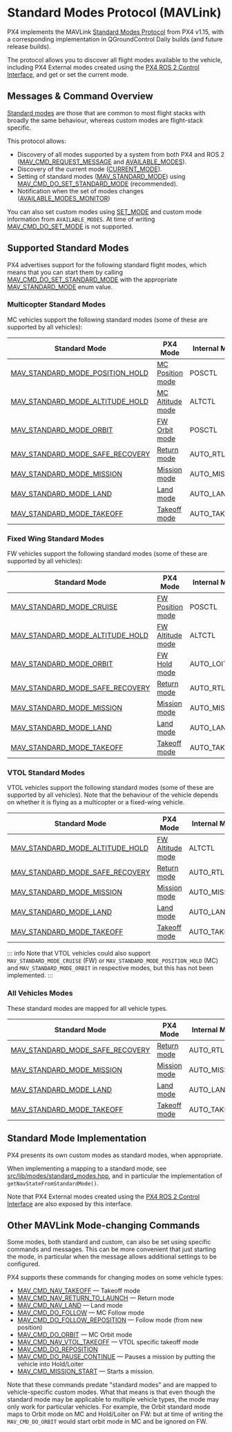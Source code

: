 # Standard Modes Protocol (MAVLink)

<Badge type="tip" text="PX4 v1.15" />

PX4 implements the MAVLink [Standard Modes Protocol](https://mavlink.io/en/services/standard_modes.md) from PX4 v1.15, with a corresponding implementation in QGroundControl Daily builds (and future release builds).

The protocol allows you to discover all flight modes available to the vehicle, including PX4 External modes created using the [PX4 ROS 2 Control Interface](../ros2/px4_ros2_control_interface.md), and get or set the current mode.

## Messages & Command Overview

[Standard modes](https://mavlink.io/en/messages/common.html#MAV_STANDARD_MODE) are those that are common to most flight stacks with broadly the same behaviour, whereas custom modes are flight-stack specific.

This protocol allows:

- Discovery of all modes supported by a system from both PX4 and ROS 2 ([MAV_CMD_REQUEST_MESSAGE](https://mavlink.io/en/messages/common.html#MAV_CMD_REQUEST_MESSAGE) and [AVAILABLE_MODES](https://mavlink.io/en/messages/common.html#AVAILABLE_MODES)).
- Discovery of the current mode ([CURRENT_MODE](https://mavlink.io/en/messages/common.html#CURRENT_MODE)).
- Setting of standard modes ([MAV_STANDARD_MODE](https://mavlink.io/en/messages/common.html#MAV_STANDARD_MODE)) using [MAV_CMD_DO_SET_STANDARD_MODE](https://mavlink.io/en/messages/common.html#MAV_CMD_DO_SET_STANDARD_MODE) (recommended).
- Notification when the set of modes changes ([AVAILABLE_MODES_MONITOR](https://mavlink.io/en/messages/common.html#AVAILABLE_MODES_MONITOR))

You can also set custom modes using [SET_MODE](https://mavlink.io/en/messages/common.html#SET_MODE) and custom mode information from `AVAILABLE_MODES`.
At time of writing [MAV_CMD_DO_SET_MODE](https://mavlink.io/en/messages/common.html#MAV_CMD_DO_SET_MODE) is not supported.

## Supported Standard Modes

PX4 advertises support for the following standard flight modes, which means that you can start them by calling [MAV_CMD_DO_SET_STANDARD_MODE](https://mavlink.io/en/messages/common.html#MAV_CMD_DO_SET_STANDARD_MODE) with the appropriate [MAV_STANDARD_MODE](https://mavlink.io/en/messages/common.html#MAV_STANDARD_MODE) enum value.

### Multicopter Standard Modes

MC vehicles support the following standard modes (some of these are supported by all vehicles):

| Standard Mode                                                      | PX4 Mode                                           | Internal Mode |
| ------------------------------------------------------------------ | -------------------------------------------------- | ------------- |
| [MAV_STANDARD_MODE_POSITION_HOLD][MAV_STANDARD_MODE_POSITION_HOLD] | [MC Position mode](../flight_modes_mc/position.md) | POSCTL        |
| [MAV_STANDARD_MODE_ALTITUDE_HOLD][MAV_STANDARD_MODE_ALTITUDE_HOLD] | [MC Altitude mode](../flight_modes_mc/altitude.md) | ALTCTL        |
| [MAV_STANDARD_MODE_ORBIT][MAV_STANDARD_MODE_ORBIT]                 | [FW Orbit mode](../flight_modes_mc/orbit.md)       | POSCTL        |
| [MAV_STANDARD_MODE_SAFE_RECOVERY][MAV_STANDARD_MODE_SAFE_RECOVERY] | [Return mode](../flight_modes/return.md)           | AUTO_RTL      |
| [MAV_STANDARD_MODE_MISSION][MAV_STANDARD_MODE_MISSION]             | [Mission mode](../flight_modes_mc/mission.md)      | AUTO_MISSION  |
| [MAV_STANDARD_MODE_LAND][MAV_STANDARD_MODE_LAND]                   | [Land mode](../flight_modes_mc/land.md)            | AUTO_LAND     |
| [MAV_STANDARD_MODE_TAKEOFF][MAV_STANDARD_MODE_TAKEOFF]             | [Takeoff mode](../flight_modes_mc/takeoff.md)      | AUTO_TAKEOFF  |

[MAV_STANDARD_MODE_POSITION_HOLD]: https://mavlink.io/en/messages/common.html#MAV_STANDARD_MODE_POSITION_HOLD
[MAV_STANDARD_MODE_ORBIT]: https://mavlink.io/en/messages/common.html#MAV_STANDARD_MODE_ORBIT
[MAV_STANDARD_MODE_ALTITUDE_HOLD]: https://mavlink.io/en/messages/common.html#MAV_STANDARD_MODE_ALTITUDE_HOLD

### Fixed Wing Standard Modes

FW vehicles support the following standard modes (some of these are supported by all vehicles):

| Standard Mode                                                      | PX4 Mode                                           | Internal Mode |
| ------------------------------------------------------------------ | -------------------------------------------------- | ------------- |
| [MAV_STANDARD_MODE_CRUISE][MAV_STANDARD_MODE_CRUISE]               | [FW Position mode](../flight_modes_fw/position.md) | POSCTL        |
| [MAV_STANDARD_MODE_ALTITUDE_HOLD][MAV_STANDARD_MODE_ALTITUDE_HOLD] | [FW Altitude mode](../flight_modes_fw/altitude.md) | ALTCTL        |
| [MAV_STANDARD_MODE_ORBIT][MAV_STANDARD_MODE_ORBIT]                 | [FW Hold mode](../flight_modes_fw/hold.md)         | AUTO_LOITER   |
| [MAV_STANDARD_MODE_SAFE_RECOVERY][MAV_STANDARD_MODE_SAFE_RECOVERY] | [Return mode](../flight_modes/return.md)           | AUTO_RTL      |
| [MAV_STANDARD_MODE_MISSION][MAV_STANDARD_MODE_MISSION]             | [Mission mode](../flight_modes_fw/mission.md)      | AUTO_MISSION  |
| [MAV_STANDARD_MODE_LAND][MAV_STANDARD_MODE_LAND]                   | [Land mode](../flight_modes_fw/land.md)            | AUTO_LAND     |
| [MAV_STANDARD_MODE_TAKEOFF][MAV_STANDARD_MODE_TAKEOFF]             | [Takeoff mode](../flight_modes_fw/takeoff.md)      | AUTO_TAKEOFF  |

[MAV_STANDARD_MODE_CRUISE]: https://mavlink.io/en/messages/common.html#MAV_STANDARD_MODE_CRUISE

### VTOL Standard Modes

VTOL vehicles support the following standard modes (some of these are supported by all vehicles).
Note that the behaviour of the vehicle depends on whether it is flying as a multicopter or a fixed-wing vehicle.

| Standard Mode                                                      | PX4 Mode                                           | Internal Mode |
| ------------------------------------------------------------------ | -------------------------------------------------- | ------------- |
| [MAV_STANDARD_MODE_ALTITUDE_HOLD][MAV_STANDARD_MODE_ALTITUDE_HOLD] | [FW Altitude mode](../flight_modes_fw/altitude.md) | ALTCTL        |
| [MAV_STANDARD_MODE_SAFE_RECOVERY][MAV_STANDARD_MODE_SAFE_RECOVERY] | [Return mode](../flight_modes/return.md)           | AUTO_RTL      |
| [MAV_STANDARD_MODE_MISSION][MAV_STANDARD_MODE_MISSION]             | [Mission mode](../flight_modes_mc/mission.md)      | AUTO_MISSION  |
| [MAV_STANDARD_MODE_LAND][MAV_STANDARD_MODE_LAND]                   | [Land mode](../flight_modes_mc/land.md)            | AUTO_LAND     |
| [MAV_STANDARD_MODE_TAKEOFF][MAV_STANDARD_MODE_TAKEOFF]             | [Takeoff mode](../flight_modes_mc/takeoff.md)      | AUTO_TAKEOFF  |

::: info
Note that VTOL vehicles could also support `MAV_STANDARD_MODE_CRUISE` (FW) or `MAV_STANDARD_MODE_POSITION_HOLD` (MC) and `MAV_STANDARD_MODE_ORBIT` in respective modes, but this has not been implemented.
:::

### All Vehicles Modes

These standard modes are mapped for all vehicle types.

| Standard Mode                                                      | PX4 Mode                                      | Internal Mode |
| ------------------------------------------------------------------ | --------------------------------------------- | ------------- |
| [MAV_STANDARD_MODE_SAFE_RECOVERY][MAV_STANDARD_MODE_SAFE_RECOVERY] | [Return mode](../flight_modes/return.md)      | AUTO_RTL      |
| [MAV_STANDARD_MODE_MISSION][MAV_STANDARD_MODE_MISSION]             | [Mission mode](../flight_modes_mc/mission.md) | AUTO_MISSION  |
| [MAV_STANDARD_MODE_LAND][MAV_STANDARD_MODE_LAND]                   | [Land mode](../flight_modes_mc/land.md)       | AUTO_LAND     |
| [MAV_STANDARD_MODE_TAKEOFF][MAV_STANDARD_MODE_TAKEOFF]             | [Takeoff mode](../flight_modes_mc/takeoff.md) | AUTO_TAKEOFF  |

[MAV_STANDARD_MODE_SAFE_RECOVERY]: https://mavlink.io/en/messages/common.html#MAV_STANDARD_MODE_SAFE_RECOVERY
[MAV_STANDARD_MODE_MISSION]: https://mavlink.io/en/messages/common.html#MAV_STANDARD_MODE_MISSION
[MAV_STANDARD_MODE_LAND]: https://mavlink.io/en/messages/common.html#MAV_STANDARD_MODE_LAND
[MAV_STANDARD_MODE_TAKEOFF]: https://mavlink.io/en/messages/common.html#MAV_STANDARD_MODE_TAKEOFF

## Standard Mode Implementation

PX4 presents its own custom modes as standard modes, when appropriate.

When implementing a mapping to a standard mode, see [src/lib/modes/standard_modes.hpp](https://github.com/PX4/PX4-Autopilot/blob/main/src/lib/modes/standard_modes.hpp), and in particular the implementation of `getNavStateFromStandardMode()`.

Note that PX4 External modes created using the [PX4 ROS 2 Control Interface](../ros2/px4_ros2_control_interface.md) are also exposed by this interface.

<!--
- How are modes added to available modes - does a developer need to do anything particular when defining a new mode?
- How are their characteristics set?
- How do I notify when the set of modes changes? Do I need to do anything when I create a new mode?

- [PX4-Autopilot#24011: standard_modes: add vehicle-type specific standard modes](https://github.com/PX4/PX4-Autopilot/pull/24011)

-->

## Other MAVLink Mode-changing Commands

Some modes, both standard and custom, can also be set using specific commands and messages.
This can be more convenient that just starting the mode, in particular when the message allows additional settings to be configured.

PX4 supports these commands for changing modes on some vehicle types:

- [MAV_CMD_NAV_TAKEOFF](https://mavlink.io/en/messages/common.html#MAV_CMD_NAV_TAKEOFF) — Takeoff mode
- [MAV_CMD_NAV_RETURN_TO_LAUNCH](https://mavlink.io/en/messages/common.html#MAV_CMD_NAV_RETURN_TO_LAUNCH) — Return mode
- [MAV_CMD_NAV_LAND](https://mavlink.io/en/messages/common.html#MAV_CMD_NAV_LAND) — Land mode
- [MAV_CMD_DO_FOLLOW](https://mavlink.io/en/messages/common.html#MAV_CMD_DO_FOLLOW) — MC Follow mode
- [MAV_CMD_DO_FOLLOW_REPOSITION](https://mavlink.io/en/messages/common.html#MAV_CMD_DO_FOLLOW_REPOSITION) — Follow mode (from new position)
- [MAV_CMD_DO_ORBIT](https://mavlink.io/en/messages/common.html#MAV_CMD_DO_ORBIT) — MC Orbit mode
- [MAV_CMD_NAV_VTOL_TAKEOFF](https://mavlink.io/en/messages/common.html#MAV_CMD_NAV_VTOL_TAKEOFF) — VTOL specific takeoff mode
- [MAV_CMD_DO_REPOSITION](https://mavlink.io/en/messages/common.html#MAV_CMD_DO_REPOSITION)
- [MAV_CMD_DO_PAUSE_CONTINUE](https://mavlink.io/en/messages/common.html#MAV_CMD_DO_PAUSE_CONTINUE) — Pauses a mission by putting the vehicle into Hold/Loiter
- [MAV_CMD_MISSION_START](https://mavlink.io/en/messages/common.html#MAV_CMD_MISSION_START) — Starts a mission.

Note that these commands predate "standard modes" and are mapped to vehicle-specific custom modes.
What that means is that even though the standard mode may be applicable to multiple vehicle types, the mode may only work for particular vehicles.
For example, the Orbit standard mode maps to Orbit mode on MC and Hold/Loiter on FW: but at time of writing the `MAV_CMD_DO_ORBIT` would start orbit mode in MC and be ignored on FW.
